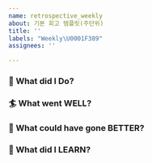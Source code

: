 ```yaml
---
name: retrospective_weekly
about: 기본 회고 템플릿(주단위)
title: ''
labels: "Weekly\U0001F389"
assignees: ''

---
```


### 🎯 What did I Do?



###  🏄 What went WELL?



### 🤨 What could have gone BETTER?



### 🧐 What did I LEARN?




<!-- [다른 템플릿](https://www.atlassian.com/blog/jira-software/5-fun-sprint-retrospective-ideas-templates)을 참고해서 변경해도 좋습니다 -->
